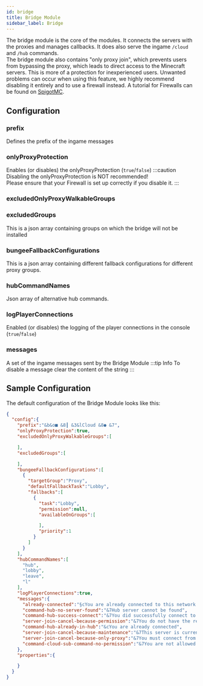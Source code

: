 ```yaml
---
id: bridge
title: Bridge Module
sidebar_label: Bridge
---
```


The bridge module is the core of the modules. It connects the servers with the proxies and manages callbacks. It does also serve the ingame `/cloud` and `/hub` commands.  
The bridge module also contains "only proxy join", which prevents users from bypassing the proxy, which leads to direct access to the Minecraft servers. This is more of a protection for inexperienced users. Unwanted problems can occur when using this feature, we highly recommend disabling it entirely and to use a firewall instead. A tutorial for Firewalls can be found on [SpigotMC](https://www.spigotmc.org/wiki/firewall-guide/).
## Configuration
### prefix
Defines the prefix of the ingame messages
### onlyProxyProtection
Enables (or disables) the onlyProxyProtection (`true`/`false`)
:::caution
Disabling the onlyProxyProtection is NOT recommended!  
Please ensure that your Firewall is set up correctly if you disable it.
:::
### excludedOnlyProxyWalkableGroups
### excludedGroups
This is a json array containing groups on which the bridge will not be installed
### bungeeFallbackConfigurations
This is a json array containing different fallback configurations for different proxy groups.
### hubCommandNames
Json array of alternative hub commands.
### logPlayerConnections
Enabled (or disables) the logging of the player connections in the console (`true`/`false`)
### messages
A set of the ingame messages sent by the Bridge Module
:::tip Info
To disable a message clear the content of the string
:::
## Sample Configuration
The default configuration of the Bridge Module looks like this:
```json
{
  "config":{
    "prefix":"&b&o■ &8┃ &3&lCloud &8● &7",
    "onlyProxyProtection":true,
    "excludedOnlyProxyWalkableGroups":[

    ],
    "excludedGroups":[

    ],
    "bungeeFallbackConfigurations":[
      {
        "targetGroup":"Proxy",
        "defaultFallbackTask":"Lobby",
        "fallbacks":[
          {
            "task":"Lobby",
            "permission":null,
            "availableOnGroups":[

            ],
            "priority":1
          }
        ]
      }
    ],
    "hubCommandNames":[
      "hub",
      "lobby",
      "leave",
      "l"
    ],
    "logPlayerConnections":true,
    "messages":{
      "already-connected":"§cYou are already connected to this network!",
      "command-hub-no-server-found":"&7Hub server cannot be found",
      "command-hub-success-connect":"&7You did successfully connect to %server%",
      "server-join-cancel-because-permission":"&7You do not have the required permissions to connect to this server.",
      "command-hub-already-in-hub":"&cYou are already connected",
      "server-join-cancel-because-maintenance":"&7This server is currently in maintenance mode",
      "server-join-cancel-because-only-proxy":"&7You must connect from an original proxy server",
      "command-cloud-sub-command-no-permission":"&7You are not allowed to use &b%command%"
    },
    "properties":{

    }
  }
}
```